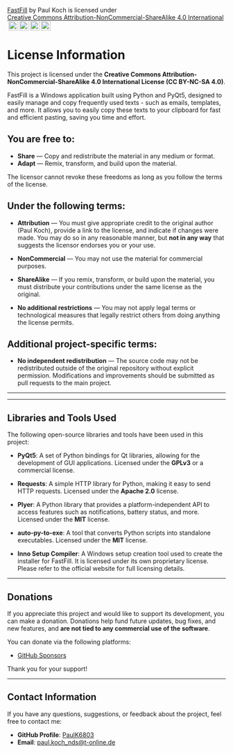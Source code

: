  <p xmlns:cc="http://creativecommons.org/ns#" xmlns:dct="http://purl.org/dc/terms/"><a property="dct:title" rel="cc:attributionURL" href="https://github.com/PaulK6803/FastFill">FastFill</a> by <span property="cc:attributionName">Paul Koch</span> is licensed under <a href="https://creativecommons.org/licenses/by-nc-sa/4.0/?ref=chooser-v1" target="_blank" rel="license noopener noreferrer" style="display:inline-block;">Creative Commons Attribution-NonCommercial-ShareAlike 4.0 International<img style="height:22px!important;margin-left:3px;vertical-align:text-bottom;" src="https://mirrors.creativecommons.org/presskit/icons/cc.svg?ref=chooser-v1" alt=""><img style="height:22px!important;margin-left:3px;vertical-align:text-bottom;" src="https://mirrors.creativecommons.org/presskit/icons/by.svg?ref=chooser-v1" alt=""><img style="height:22px!important;margin-left:3px;vertical-align:text-bottom;" src="https://mirrors.creativecommons.org/presskit/icons/nc.svg?ref=chooser-v1" alt=""><img style="height:22px!important;margin-left:3px;vertical-align:text-bottom;" src="https://mirrors.creativecommons.org/presskit/icons/sa.svg?ref=chooser-v1" alt=""></a></p> 

# License Information

This project is licensed under the **Creative Commons Attribution-NonCommercial-ShareAlike 4.0 International License (CC BY-NC-SA 4.0)**.

FastFill is a Windows application built using Python and PyQt5, designed to easily manage and copy frequently used texts - such as emails, templates, and more. It allows you to easily copy these texts to your clipboard for fast and efficient pasting, saving you time and effort.

## You are free to:

- **Share** — Copy and redistribute the material in any medium or format.
- **Adapt** — Remix, transform, and build upon the material.

The licensor cannot revoke these freedoms as long as you follow the terms of the license.

## Under the following terms:

- **Attribution** — You must give appropriate credit to the original author (Paul Koch), provide a link to the license, and indicate if changes were made. You may do so in any reasonable manner, but **not in any way** that suggests the licensor endorses you or your use.

- **NonCommercial** — You may not use the material for commercial purposes.

- **ShareAlike** — If you remix, transform, or build upon the material, you must distribute your contributions under the same license as the original.

- **No additional restrictions** — You may not apply legal terms or technological measures that legally restrict others from doing anything the license permits.

## Additional project-specific terms:

- **No independent redistribution** — The source code may not be redistributed outside of the original repository without explicit permission. Modifications and improvements should be submitted as pull requests to the main project.

---
---


## Libraries and Tools Used

The following open-source libraries and tools have been used in this project:

- **PyQt5**: A set of Python bindings for Qt libraries, allowing for the development of GUI applications. Licensed under the **GPLv3** or a commercial license.
  
- **Requests**: A simple HTTP library for Python, making it easy to send HTTP requests. Licensed under the **Apache 2.0** license.
  
- **Plyer**: A Python library that provides a platform-independent API to access features such as notifications, battery status, and more. Licensed under the **MIT** license.
  
- **auto-py-to-exe**: A tool that converts Python scripts into standalone executables. Licensed under the **MIT** license.
  
- **Inno Setup Compiler**: A Windows setup creation tool used to create the installer for FastFill. It is licensed under its own proprietary license. Please refer to the official website for full licensing details.

---

## Donations

If you appreciate this project and would like to support its development, you can make a donation. Donations help fund future updates, bug fixes, and new features, and **are not tied to any commercial use of the software**.

You can donate via the following platforms:

- [GitHub Sponsors](https://github.com/sponsors/PaulK6803)

Thank you for your support!

---

## Contact Information

If you have any questions, suggestions, or feedback about the project, feel free to contact me:

- **GitHub Profile**: [PaulK6803](https://github.com/PaulK6803)
- **Email**: [paul.koch_nds@t-online.de](mailto:paul.koch_nds@t-online.de)






